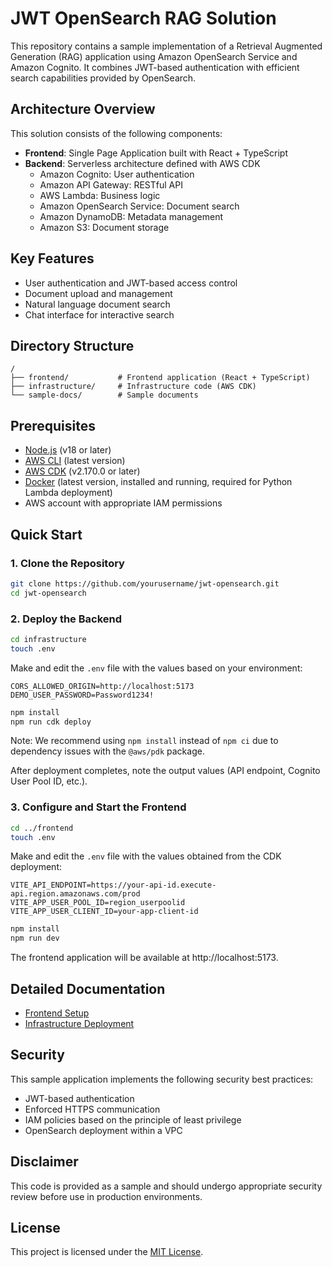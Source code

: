# JWT OpenSearch RAG Solution

This repository contains a sample implementation of a Retrieval Augmented Generation (RAG) application using Amazon OpenSearch Service and Amazon Cognito. It combines JWT-based authentication with efficient search capabilities provided by OpenSearch.

## Architecture Overview

This solution consists of the following components:

- **Frontend**: Single Page Application built with React + TypeScript
- **Backend**: Serverless architecture defined with AWS CDK
  - Amazon Cognito: User authentication
  - Amazon API Gateway: RESTful API
  - AWS Lambda: Business logic
  - Amazon OpenSearch Service: Document search
  - Amazon DynamoDB: Metadata management
  - Amazon S3: Document storage

## Key Features

- User authentication and JWT-based access control
- Document upload and management
- Natural language document search
- Chat interface for interactive search

## Directory Structure

```
/
├── frontend/           # Frontend application (React + TypeScript)
├── infrastructure/     # Infrastructure code (AWS CDK)
└── sample-docs/        # Sample documents
```

## Prerequisites

- [Node.js](https://nodejs.org/) (v18 or later)
- [AWS CLI](https://aws.amazon.com/cli/) (latest version)
- [AWS CDK](https://aws.amazon.com/cdk/) (v2.170.0 or later)
- [Docker](https://www.docker.com/) (latest version, installed and running, required for Python Lambda deployment)
- AWS account with appropriate IAM permissions

## Quick Start

### 1. Clone the Repository

```bash
git clone https://github.com/yourusername/jwt-opensearch.git
cd jwt-opensearch
```

### 2. Deploy the Backend

```bash
cd infrastructure
touch .env
```

Make and edit the `.env` file with the values based on your environment:

```
CORS_ALLOWED_ORIGIN=http://localhost:5173
DEMO_USER_PASSWORD=Password1234!
```

```bash
npm install
npm run cdk deploy
```

Note: We recommend using `npm install` instead of `npm ci` due to dependency issues with the `@aws/pdk` package.

After deployment completes, note the output values (API endpoint, Cognito User Pool ID, etc.).

### 3. Configure and Start the Frontend

```bash
cd ../frontend
touch .env
```

Make and edit the `.env` file with the values obtained from the CDK deployment:

```
VITE_API_ENDPOINT=https://your-api-id.execute-api.region.amazonaws.com/prod
VITE_APP_USER_POOL_ID=region_userpoolid
VITE_APP_USER_CLIENT_ID=your-app-client-id
```

```bash
npm install
npm run dev
```

The frontend application will be available at http://localhost:5173.

## Detailed Documentation

- [Frontend Setup](./frontend/README.md)
- [Infrastructure Deployment](./infrastructure/README.md)

## Security

This sample application implements the following security best practices:

- JWT-based authentication
- Enforced HTTPS communication
- IAM policies based on the principle of least privilege
- OpenSearch deployment within a VPC

## Disclaimer

This code is provided as a sample and should undergo appropriate security review before use in production environments.

## License

This project is licensed under the [MIT License](LICENSE).